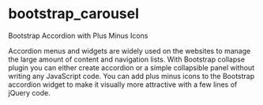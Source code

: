 # bootstrap_carousel
Bootstrap Accordion with Plus Minus Icons

Accordion menus and widgets are widely used on the websites to manage the large amount of content and navigation lists. 
With Bootstrap collapse plugin you can either create accordion or a simple collapsible panel without writing any JavaScript code.
You can add plus minus icons to the Bootstrap accordion widget to make it visually more attractive with a few lines of jQuery code.
